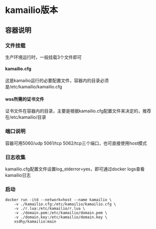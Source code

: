 # kamailio版本

## 容器说明
### 文件挂载
生产环境运行时，一般挂载3个文件即可
#### kamailio.cfg 
这是kamailio运行的必要配置文件，容器内的目录必须是/etc/kamailio/kamailio.cfg
#### wss所需的证书文件
证书文件在容器内的目录，主要是根据kamailio.cfg配置文件来决定的，推荐在/etc/kamailio/目录 

### 端口说明
容器可用5060/udp 5061/tcp 5062/tcp三个端口，也可直接使用host模式

### 日志收集
kamailio.cfg配置文件设置log_stderror=yes，即可通过docker logs查看kamailio日志

### 启动
```
docker run -itd --network=host --name kamailio \
    -v ./kamailio.cfg:/etc/kamailio/kamailio.cfg \
    -v ./r.lua:/etc/kamailio/r.lua \
    -v ./domain.pem:/etc/kamailio/domain.pem \
    -v ./domain.key:/etc/kamailio/domain.key \
    xsdhy/kamailio:main
```
